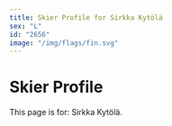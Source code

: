 ```yaml
---
title: Skier Profile for Sirkka Kytölä
sex: "L"
id: "2656"
image: "/img/flags/fin.svg" 
---
```


# Skier Profile

This page is for: Sirkka Kytölä.
    